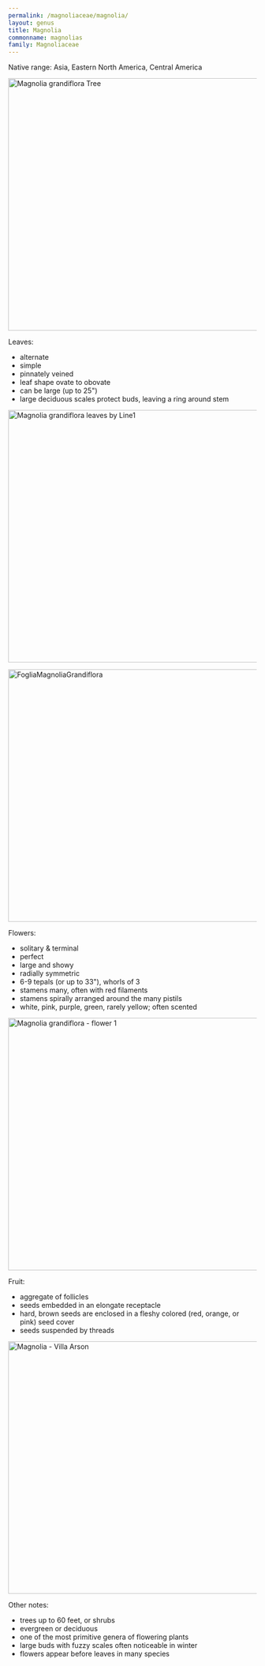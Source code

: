 ```yaml
---
permalink: /magnoliaceae/magnolia/
layout: genus
title: Magnolia
commonname: magnolias
family: Magnoliaceae
---
```


Native range: Asia, Eastern North America, Central America

<a title="Riverbanks Outdoor Store from New Port Richey, FL, United States / CC BY (https://creativecommons.org/licenses/by/2.0)" href="https://commons.wikimedia.org/wiki/File:Magnolia_grandiflora_Tree.jpg"><img width="512" alt="Magnolia grandiflora Tree" src="https://upload.wikimedia.org/wikipedia/commons/thumb/e/e9/Magnolia_grandiflora_Tree.jpg/512px-Magnolia_grandiflora_Tree.jpg"></a>

Leaves:
  - alternate
  - simple
  - pinnately veined
  - leaf shape ovate to obovate
  - can be large (up to 25")
  - large deciduous scales protect buds, leaving a ring around stem

<a title="Liné1 / CC BY-SA (http://creativecommons.org/licenses/by-sa/3.0/)" href="https://commons.wikimedia.org/wiki/File:Magnolia_grandiflora_leaves_by_Line1.jpg"><img width="512" alt="Magnolia grandiflora leaves by Line1" src="https://upload.wikimedia.org/wikipedia/commons/thumb/e/ed/Magnolia_grandiflora_leaves_by_Line1.jpg/512px-Magnolia_grandiflora_leaves_by_Line1.jpg"></a>

<a title="Lissen / Public domain" href="https://commons.wikimedia.org/wiki/File:FogliaMagnoliaGrandiflora.png"><img width="512" alt="FogliaMagnoliaGrandiflora" src="https://upload.wikimedia.org/wikipedia/commons/thumb/e/e8/FogliaMagnoliaGrandiflora.png/512px-FogliaMagnoliaGrandiflora.png"></a>

Flowers:
  - solitary & terminal
  - perfect
  - large and showy
  - radially symmetric
  - 6-9 tepals (or up to 33"), whorls of 3
  - stamens many, often with red filaments
  - stamens spirally arranged around the many pistils
  - white, pink, purple, green, rarely yellow; often scented

<a title="Ianaré Sévi / CC BY-SA (https://creativecommons.org/licenses/by-sa/3.0)" href="https://commons.wikimedia.org/wiki/File:Magnolia_grandiflora_-_flower_1.jpg"><img width="512" alt="Magnolia grandiflora - flower 1" src="https://upload.wikimedia.org/wikipedia/commons/thumb/3/38/Magnolia_grandiflora_-_flower_1.jpg/512px-Magnolia_grandiflora_-_flower_1.jpg"></a>

Fruit:
  - aggregate of follicles
  - seeds embedded in an elongate receptacle
  - hard, brown seeds are enclosed in a fleshy colored (red, orange, or pink) seed cover
  - seeds suspended by threads

<a title="Zil / CC BY (https://creativecommons.org/licenses/by/3.0)" href="https://commons.wikimedia.org/wiki/File:Magnolia_-_Villa_Arson.jpg"><img width="512" alt="Magnolia - Villa Arson" src="https://upload.wikimedia.org/wikipedia/commons/thumb/2/24/Magnolia_-_Villa_Arson.jpg/512px-Magnolia_-_Villa_Arson.jpg"></a>

Other notes:
  - trees up to 60 feet, or shrubs
  - evergreen or deciduous
  - one of the most primitive genera of flowering plants
  - large buds with fuzzy scales often noticeable in winter
  - flowers appear before leaves in many species
